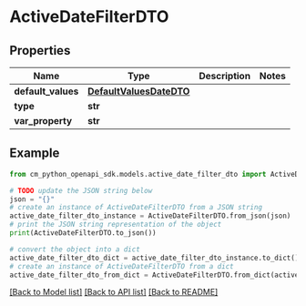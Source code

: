 # ActiveDateFilterDTO


## Properties

Name | Type | Description | Notes
------------ | ------------- | ------------- | -------------
**default_values** | [**DefaultValuesDateDTO**](DefaultValuesDateDTO.md) |  | 
**type** | **str** |  | 
**var_property** | **str** |  | 

## Example

```python
from cm_python_openapi_sdk.models.active_date_filter_dto import ActiveDateFilterDTO

# TODO update the JSON string below
json = "{}"
# create an instance of ActiveDateFilterDTO from a JSON string
active_date_filter_dto_instance = ActiveDateFilterDTO.from_json(json)
# print the JSON string representation of the object
print(ActiveDateFilterDTO.to_json())

# convert the object into a dict
active_date_filter_dto_dict = active_date_filter_dto_instance.to_dict()
# create an instance of ActiveDateFilterDTO from a dict
active_date_filter_dto_from_dict = ActiveDateFilterDTO.from_dict(active_date_filter_dto_dict)
```
[[Back to Model list]](../README.md#documentation-for-models) [[Back to API list]](../README.md#documentation-for-api-endpoints) [[Back to README]](../README.md)


